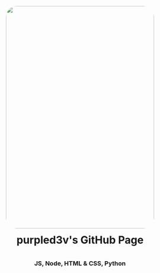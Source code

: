 <p align="center">
<img src="[https://c.tenor.com/5BYcjsmnTMoAAAAM/azur-lane-sleeping.gif](https://c.tenor.com/_cA2gEkOcgUAAAAM/chika-funny-dance-dimas-auchreill-aslami.gif)" style="border-radius: 30px; padding-bottom: 0px" width="400" height="600" >
</p>
<h1 align="center" style="padding-top:0px; margin-top: 0px; ">purpled3v's GitHub Page</h1>

<br>

<h3 align="center" style="padding-top:0px; margin-top: 0px; ">JS, Node, HTML & CSS, Python</h3>
